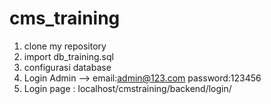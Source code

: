 # cms_training
1. clone my repository
2. import db_training.sql
3. configurasi database
4. Login Admin --> email:admin@123.com   password:123456
5. Login page : localhost/cmstraining/backend/login/
